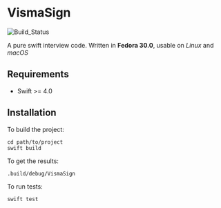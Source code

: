 # VismaSign

![Build_Status](https://travis-ci.org/Hassaniiii/VismaSign.svg?branch=master)

A pure swift interview code. Written in **Fedora 30.0**, usable on *Linux* and *macOS*

## Requirements

- Swift >= 4.0

## Installation

To build the project:

```
cd path/to/project
swift build
```

To get the results:

```
.build/debug/VismaSign
```

To run tests:

```
swift test
```